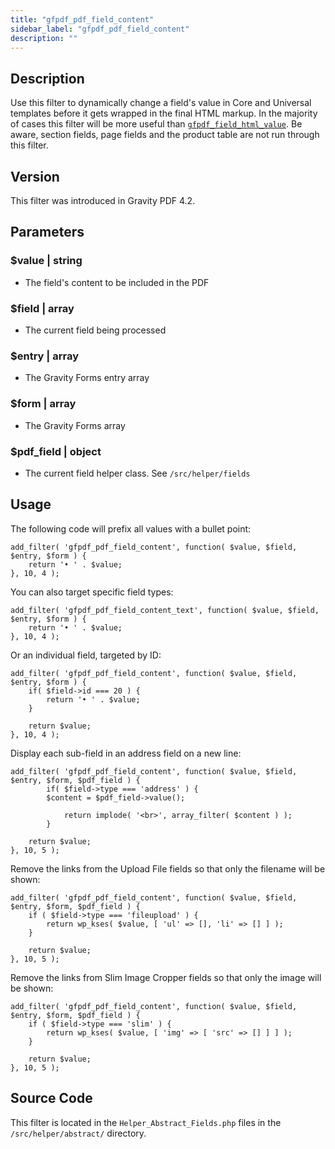 ```yaml
---
title: "gfpdf_pdf_field_content"
sidebar_label: "gfpdf_pdf_field_content"
description: ""
---
```




## Description 

Use this filter to dynamically change a field's value in Core and Universal templates before it gets wrapped in the final HTML markup. In the majority of cases this filter will be more useful than [`gfpdf_field_html_value`](gfpdf_field_html_value.md). Be aware, section fields, page fields and the product table are not run through this filter.

## Version 

This filter was introduced in Gravity PDF 4.2.

## Parameters 

### $value | string
*  The field's content to be included in the PDF

### $field | array
*  The current field being processed

### $entry | array
*  The Gravity Forms entry array

### $form | array
*  The Gravity Forms array

### $pdf_field | object
*  The current field helper class. See `/src/helper/fields`

## Usage 

The following code will prefix all values with a bullet point:

```.language-php
add_filter( 'gfpdf_pdf_field_content', function( $value, $field, $entry, $form ) {
	return '• ' . $value;
}, 10, 4 );
```

You can also target specific field types:

```.language-php
add_filter( 'gfpdf_pdf_field_content_text', function( $value, $field, $entry, $form ) {
	return '• ' . $value;
}, 10, 4 );
```

Or an individual field, targeted by ID:

```.language-php
add_filter( 'gfpdf_pdf_field_content', function( $value, $field, $entry, $form ) {
	if( $field->id === 20 ) {
		return '• ' . $value;
	}

	return $value;
}, 10, 4 );
```

Display each sub-field in an address field on a new line:

```.language-php
add_filter( 'gfpdf_pdf_field_content', function( $value, $field, $entry, $form, $pdf_field ) {
        if( $field->type === 'address' ) {
	    $content = $pdf_field->value();

            return implode( '<br>', array_filter( $content ) );
        }

	return $value;
}, 10, 5 );
```

Remove the links from the Upload File fields so that only the filename will be shown:

```.language-php
add_filter( 'gfpdf_pdf_field_content', function( $value, $field, $entry, $form, $pdf_field ) {
	if ( $field->type === 'fileupload' ) {
		return wp_kses( $value, [ 'ul' => [], 'li' => [] ] );
	}

	return $value;
}, 10, 5 );
```

Remove the links from Slim Image Cropper fields so that only the image will be shown:

```.language-php
add_filter( 'gfpdf_pdf_field_content', function( $value, $field, $entry, $form, $pdf_field ) {
	if ( $field->type === 'slim' ) {
		return wp_kses( $value, [ 'img' => [ 'src' => [] ] ] );
	}

	return $value;
}, 10, 5 );
```

## Source Code 

This filter is located in the `Helper_Abstract_Fields.php` files in the `/src/helper/abstract/` directory.